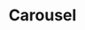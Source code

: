 ---
title: Carousel
year: 1970
opening_date: 1970-10-08
closing_date: 1970-10-24
layout: productions
featured_image: 
image_caption:
image_credit:
playbill:
category:
Theatre: Theatre Jacksonville
Venue: Little Theatre
cast:
  Carrie Pipperidge: June Cope
  Julie Jordan: Karen Armel
  Mrs. Mullin: Elise Hallowes
  Billy Bigelow: Byron Jones
  Policeman: David Williams
  David Bascombe: Warren Grymes
  Nettie Fowler: Barbara Ojeda
  Enoch Snow, Sr.: Robert Hilgenberg
  Jigger Craigin: Seth Wright
  Arminy: Vivienne Winemiller
  Hannah: Jeremy Anderson
  Hornpipe Dancer: 
    - Ian Barrett
    - Mark Picus
    - Mitchell Toney
  Heavenly Friend: Tom Nehl
  Starkeeper: Pat Solimena
  Louise: Bobbie Sue Nord
  Carnival Boy: Ian Barrett
  Enoch Snow, Jr.: Steve Winemiller
  Snow child: 
    - Mark Schubb
    - Jane Solimena
    - Mark Lucas
    - Suzy Brack
    - Vincent Coyle
    - Susan Waddell
    - Michael Lucas
    - Kathi Murray
  Townsperson or sailor: 
    - Larry Ashkinazy
    - Ian Barrett
    - Diane Catherwood 
    - Carmen Chronister 
    - Shirley Cooke
    - Duane England
    - Nancy Lee Furman
    - Warren Grymes
    - Dawn Jackson
    - Rea Jarchower
    - Sally Kusluch
    - Eddie Ludwig
    - Debra Meredith
    - Sherry Minton
    - Virgina Mobbs
    - Ann Muller
    - Tom Nehl
    - James Owens
    - Margaret Parker
    - Norma Patrick
    - Mark Picus
    - Katie Raven
    - Jack Roberts
    - Marilyn Shields
    - Reggie Smith
    - Shrri Thornton
    - Paul Vasvari
    - David Williams
    - Steve Winemiller
    - Vivienne Winemiller
    - Mary Winstead
crew:
  Director: Robert Knowles
  Musical Director: Rosalind McCall
  Technical Director: Ham Waddell
  Choreographer: Jeremy Anderson
  Stage Manager: Marshall Grauer
  Assistant Stage Manager: Art Logan
  Lighting Design: Dave Herwitz
  Scenic Artist: 
    - Dick Bloomquist
    - Marlene Crippen
  Lighting: 
    - Esta Wilson 
    - Peggy Miller
    - Jack Hill
    - Ellen Black
    - Doris Minton
  Properties: 
    - Mary Coyle
    - Thelma Merideth
  Costumes: 
    - Mary Coyle
    - Martha Gilliatt
    - Nancy Kaye
    - Thelma Merideth
  Stage Crew: 
    - Carmen Chronister 
    - Marlene Crippen
    - Tarra Devereux
    - Dave Dubert
    - Barry Durkley
    - Trish Gailey
    - Dave Herwitz
    - Rea Jarchower
    - Lloyd Jeffords
    - Byron Jones
    - Suzanne Lanier
    - Lynn La Vee
    - Helga Liliskis
    - Art Logan
    - Ben Miller
    - Doris Minton
    - Ann Muller
    - Wade Poppwell
    - Walter Quattlebaum
    - Katie Raven
    - Alan Schemer
    - Charles Spock
    - Joe Ternipol
    - Doug Thomas
    - Helen Toney
  Make-up: Marshall Grauer
  Publicity: 
    - Beatrice Quigg
    - Diane Summerville
  Box Office: 
    - Ann Dubow
    - Gert Berman
    - Annette Grauer
  Cast Notes: Doug Thomas
  House Manager: Doug Thomas
external_links:
---